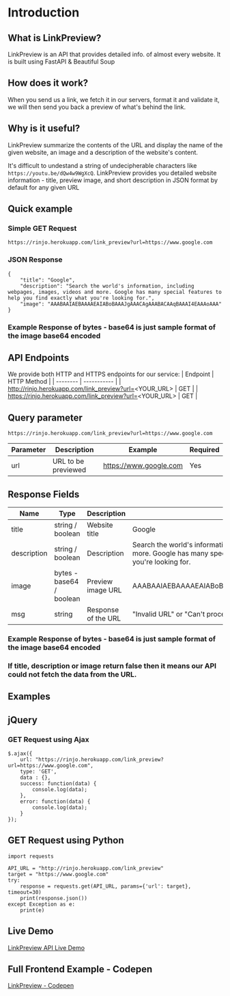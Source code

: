 # Introduction

## What is LinkPreview?
LinkPreview is an API that provides detailed info. of almost every website. It is built using FastAPI & Beautiful Soup

## How does it work?
When you send us a link, we fetch it in our servers, format it and validate it, we will then send you back a preview of what's behind the link.

## Why is it useful?
LinkPreview summarize the contents of the URL and display the name of the given website, an image and a description of the website's content.

It's difficult to undestand a string of undecipherable characters like `https://youtu.be/dQw4w9WgXcQ`. LinkPreview provides you detailed website information - title, preview image, and short description in JSON format by default for any given URL


## Quick example

### Simple GET Request
```
https://rinjo.herokuapp.com/link_preview?url=https://www.google.com
```

### JSON Response
```
{
    "title": "Google",
    "description": "Search the world's information, including webpages, images, videos and more. Google has many special features to help you find exactly what you're looking for.",
    "image": "AAABAAIAEBAAAAEAIABoBAAAJgAAACAgAAABACAAqBAAAI4EAAAoAAA"
}
```

### Example Response of bytes - base64 is just sample format of the image base64 encoded

## API Endpoints
We provide both HTTP and HTTPS endpoints for our service:
| Endpoint | HTTP Method |
| -------- | ----------- |
| http://rinjo.herokuapp.com/link_preview?url=<YOUR_URL> | GET |
| https://rinjo.herokuapp.com/link_preview?url=<YOUR_URL> | GET |

## Query parameter
```
https://rinjo.herokuapp.com/link_preview?url=https://www.google.com
```

| Parameter | Description | Example | Required |
| -------- | ----------- | -------- | ----------- |
| url | URL to be previewed | https://www.google.com | Yes |

## Response Fields

| Name | Type | Description | Example Response |
| -------- | ----------- | -------- | ----------- |
| title | string / boolean | Website title | Google |
| description | string / boolean | Description  | Search the world's information, including webpages, images, videos and more. Google has many special features to help you find exactly what you're looking for. |
|image | bytes - base64 / boolean | Preview image URL | AAABAAIAEBAAAAEAIABoBAAAJgAAACAgAAABACAAqBAAAI4EAAAoAAA |
| msg | string | Response of the URL | "Invalid URL" or "Can't process URL" or "Connection Time out" |

### Example Response of bytes - base64 is just sample format of the image base64 encoded
### If title, description or image return false then it means our API could not fetch the data from the URL.

## Examples

## jQuery
### GET Request using Ajax
```
$.ajax({
    url: "https://rinjo.herokuapp.com/link_preview?url=https://www.google.com",
    type: 'GET',
    data : {},
    success: function(data) {            
        console.log(data);
    },
    error: function(data) {
        console.log(data);
    }
});
```

## GET Request using Python
```
import requests

API_URL = "http://rinjo.herokuapp.com/link_preview"
target = "https://www.google.com"
try:
    response = requests.get(API_URL, params={'url': target}, timeout=30)
    print(response.json())
except Exception as e:
    print(e)
```

## Live Demo
[LinkPreview API Live Demo](https://4akhilkumar.github.io/LinkPreview/index.html)

## Full Frontend Example - Codepen
[LinkPreview - Codepen](https://codepen.io/4akhilkumar/pen/PoRJmQm)